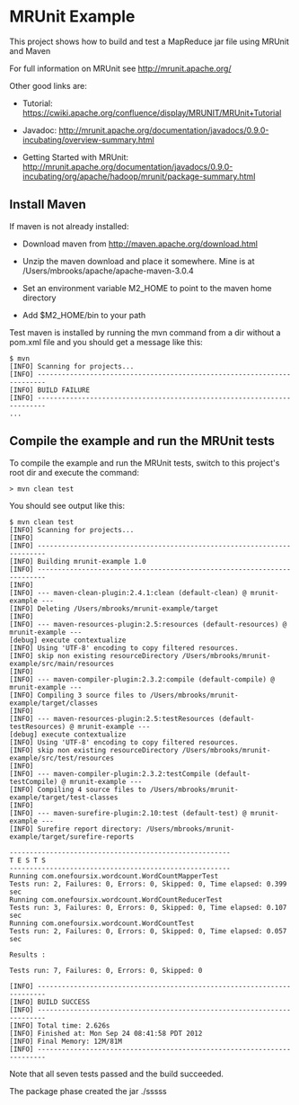 MRUnit Example
==============================

This project shows how to build and test a MapReduce jar file using MRUnit and Maven

For full information on MRUnit see http://mrunit.apache.org/

Other good links are:

* Tutorial:	https://cwiki.apache.org/confluence/display/MRUNIT/MRUnit+Tutorial

* Javadoc:	http://mrunit.apache.org/documentation/javadocs/0.9.0-incubating/overview-summary.html

* Getting Started with MRUnit: http://mrunit.apache.org/documentation/javadocs/0.9.0-incubating/org/apache/hadoop/mrunit/package-summary.html


Install Maven
-------------
If maven is not already installed:

* Download maven from http://maven.apache.org/download.html

* Unzip the maven download and place it somewhere.  Mine is at /Users/mbrooks/apache/apache-maven-3.0.4

* Set an environment variable M2_HOME to point to the maven home directory

* Add $M2_HOME/bin to your path

Test maven is installed by running the mvn command from a dir without a pom.xml file and you should get a message like this:

	$ mvn
	[INFO] Scanning for projects...
	[INFO] ------------------------------------------------------------------------
	[INFO] BUILD FAILURE
	[INFO] ------------------------------------------------------------------------
	...
	


Compile the example and run the MRUnit tests
--------------------------------------------

To compile the example and run the MRUnit tests, switch to this project's root dir and execute the command: 

	> mvn clean test
	

You should see output like this:

	$ mvn clean test
	[INFO] Scanning for projects...
	[INFO]                                                                         
	[INFO] ------------------------------------------------------------------------
	[INFO] Building mrunit-example 1.0
	[INFO] ------------------------------------------------------------------------
	[INFO] 
	[INFO] --- maven-clean-plugin:2.4.1:clean (default-clean) @ mrunit-example ---
	[INFO] Deleting /Users/mbrooks/mrunit-example/target
	[INFO] 
	[INFO] --- maven-resources-plugin:2.5:resources (default-resources) @ mrunit-example ---
	[debug] execute contextualize
	[INFO] Using 'UTF-8' encoding to copy filtered resources.
	[INFO] skip non existing resourceDirectory /Users/mbrooks/mrunit-example/src/main/resources
	[INFO] 
	[INFO] --- maven-compiler-plugin:2.3.2:compile (default-compile) @ mrunit-example ---
	[INFO] Compiling 3 source files to /Users/mbrooks/mrunit-example/target/classes
	[INFO] 
	[INFO] --- maven-resources-plugin:2.5:testResources (default-testResources) @ mrunit-example ---
	[debug] execute contextualize
	[INFO] Using 'UTF-8' encoding to copy filtered resources.
	[INFO] skip non existing resourceDirectory /Users/mbrooks/mrunit-example/src/test/resources
	[INFO] 
	[INFO] --- maven-compiler-plugin:2.3.2:testCompile (default-testCompile) @ mrunit-example ---
	[INFO] Compiling 4 source files to /Users/mbrooks/mrunit-example/target/test-classes
	[INFO] 
	[INFO] --- maven-surefire-plugin:2.10:test (default-test) @ mrunit-example ---
	[INFO] Surefire report directory: /Users/mbrooks/mrunit-example/target/surefire-reports

	-------------------------------------------------------
 	T E S T S
	-------------------------------------------------------
	Running com.onefoursix.wordcount.WordCountMapperTest
	Tests run: 2, Failures: 0, Errors: 0, Skipped: 0, Time elapsed: 0.399 sec
	Running com.onefoursix.wordcount.WordCountReducerTest
	Tests run: 3, Failures: 0, Errors: 0, Skipped: 0, Time elapsed: 0.107 sec
	Running com.onefoursix.wordcount.WordCountTest
	Tests run: 2, Failures: 0, Errors: 0, Skipped: 0, Time elapsed: 0.057 sec

	Results :

	Tests run: 7, Failures: 0, Errors: 0, Skipped: 0

	[INFO] ------------------------------------------------------------------------
	[INFO] BUILD SUCCESS
	[INFO] ------------------------------------------------------------------------
	[INFO] Total time: 2.626s
	[INFO] Finished at: Mon Sep 24 08:41:58 PDT 2012
	[INFO] Final Memory: 12M/81M
	[INFO] ------------------------------------------------------------------------

Note that all seven tests passed and the build succeeded.

The package phase created the jar ./sssss



